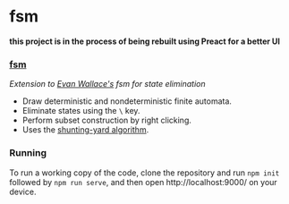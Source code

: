 # fsm

**this project is in the process of being rebuilt using Preact for a better UI**

### **[fsm](https://alialhasnawi.github.io/fsm/)**
*Extension to [Evan Wallace's](http://madebyevan.com/) fsm for state elimination*
- Draw deterministic and nondeterministic finite automata.
- Eliminate states using the `\` key.
- Perform subset construction by right clicking.
- Uses the [shunting-yard algorithm](https://en.wikipedia.org/wiki/Shunting-yard_algorithm).


### Running
To run a working copy of the code, clone the repository and run `npm init` followed by `npm run serve`, and then open http://localhost:9000/ on your device.
